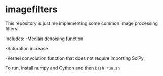 # imagefilters
This repository is just me implementing some common image processing filters. 

Includes:
-Median denoising function

-Saturation increase

-Kernel convolution function that does not require importing SciPy

To run, install numpy and Cython and then 
```bash run.sh```
